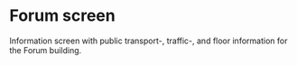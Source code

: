 # Forum screen
Information screen with public transport-, traffic-, and floor information for the Forum building.
